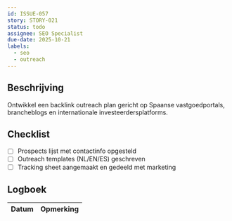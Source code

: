 ```yaml
---
id: ISSUE-057
story: STORY-021
status: todo
assignee: SEO Specialist
due-date: 2025-10-21
labels:
  - seo
  - outreach
---
```


## Beschrijving
Ontwikkel een backlink outreach plan gericht op Spaanse vastgoedportals, brancheblogs en internationale investeerdersplatforms.

## Checklist
- [ ] Prospects lijst met contactinfo opgesteld
- [ ] Outreach templates (NL/EN/ES) geschreven
- [ ] Tracking sheet aangemaakt en gedeeld met marketing

## Logboek
| Datum | Opmerking |
|-------|-----------|
